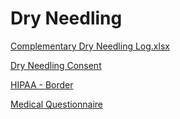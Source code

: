 # Dry Needling

[Complementary Dry Needling Log.xlsx](Dry%20Needling%207c2c558e3f764741ab454216f3a5a5fe/Complementary%20Dry%20Needling%20Log%20xlsx%20d6ddef8892664b04b83d7a4e1573c4c8.md)

[Dry Needling Consent](Dry%20Needling%207c2c558e3f764741ab454216f3a5a5fe/Dry%20Needling%20Consent%2017b9b498266e4ca7b4a67f1b46e591a9.md)

[HIPAA - Border](Dry%20Needling%207c2c558e3f764741ab454216f3a5a5fe/HIPAA%20-%20Border%20c29e81f567af412e813fe51ea726e516.md)

[Medical Questionnaire](Dry%20Needling%207c2c558e3f764741ab454216f3a5a5fe/Medical%20Questionnaire%205c3a9eaefa064414a77e990afb9dba14.md)